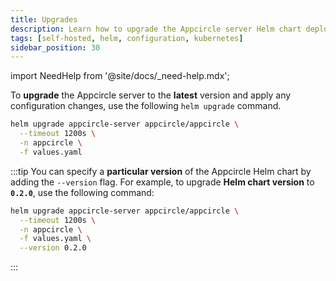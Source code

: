 ```yaml
---
title: Upgrades
description: Learn how to upgrade the Appcircle server Helm chart deployment
tags: [self-hosted, helm, configuration, kubernetes]
sidebar_position: 30
---
```


import NeedHelp from '@site/docs/\_need-help.mdx';

To **upgrade** the Appcircle server to the **latest** version and apply any configuration changes, use the following `helm upgrade` command. 

```bash
helm upgrade appcircle-server appcircle/appcircle \
  --timeout 1200s \
  -n appcircle \
  -f values.yaml
```

:::tip
You can specify a **particular version** of the Appcircle Helm chart by adding the `--version` flag. For example, to upgrade **Helm chart version** to **`0.2.0`**, use the following command:

```bash
helm upgrade appcircle-server appcircle/appcircle \
  --timeout 1200s \
  -n appcircle \
  -f values.yaml \
  --version 0.2.0
```
:::

<NeedHelp />

